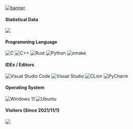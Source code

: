 [![banner](https://svg-banners.vercel.app/api?type=rainbow&text1=fl0w2Bloom%20&width=800&height=400)](https://github.com/fl0w2Bloom) 



#### Statistical Data

![](https://github-readme-stats.vercel.app/api?username=fl0w2Bloom&show_icons=true&title_color=FFFFFF&icon_color=FFFFFF&text_color=FFFFFF&bg_color=8e8cd8)

#### Programming Language

![C](https://img.shields.io/badge/c-%2300599C.svg?style=for-the-badge&logo=C&logoColor=white)
![C++](https://img.shields.io/badge/c++-%2300599C.svg?style=for-the-badge&logo=c%2B%2B&logoColor=white)
![Rust](https://img.shields.io/badge/rust-%23000000.svg?style=for-the-badge&logo=rust&logoColor=white)
![Python](https://img.shields.io/badge/python-3670A0?style=for-the-badge&logo=python&logoColor=ffdd54)
![xmake](https://img.shields.io/badge/xmake-3670A0?style=for-the-badge&logo=x&logoColor=ffdd54)

#### IDEs / Editors

![Visual Studio Code](https://img.shields.io/badge/Visual%20Studio%20Code-0078d7.svg?style=for-the-badge&logo=visual-studio-code&logoColor=white)
![Visual Studio](https://img.shields.io/badge/Visual%20Studio-5C2D91.svg?style=for-the-badge&logo=visual-studio&logoColor=white)
![CLion](https://img.shields.io/badge/CLion-black?style=for-the-badge&logo=clion&logoColor=white)
![PyCharm](https://img.shields.io/badge/pycharm-143?style=for-the-badge&logo=pycharm&logoColor=white&color=black&labelColor=black)

#### Operating System

![Windows 11](https://img.shields.io/badge/Windows%2011-%230079d5.svg?style=for-the-badge&logo=Windows%2011&logoColor=white)
![Ubuntu](https://img.shields.io/badge/Ubuntu-E95420?style=for-the-badge&logo=ubuntu&logoColor=white)


#### Visitors (Since 2021/11/1)
![](https://count.getloli.com/get/@fl0w2Bloom?theme=rule34)
